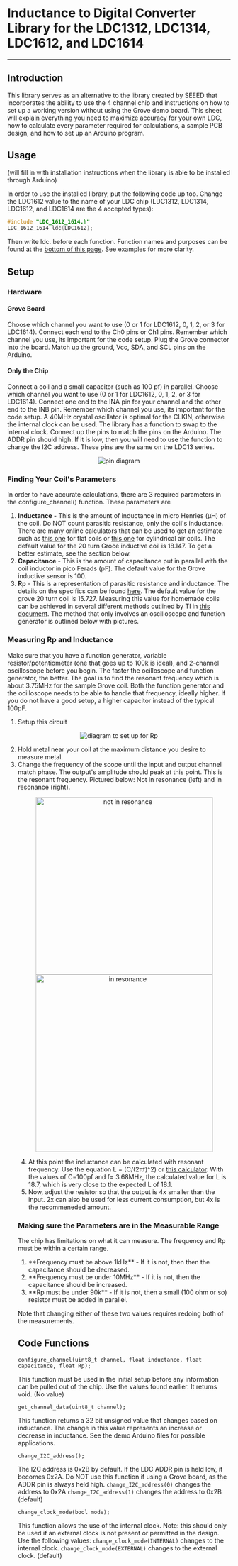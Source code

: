 # Inductance to Digital Converter Library for the LDC1312, LDC1314, LDC1612, and LDC1614

<hr>

## Introduction

This library serves as an alternative to the library created by SEEED that incorporates the ability to use the 4 channel chip and instructions on how to set up a working version without using the Grove demo board. This sheet will explain everything you need to maximize accuracy for your own LDC, how to calculate every parameter required for calculations, a sample PCB design, and how to set up an Arduino program.

## Usage

(will fill in with installation instructions when the library is able to be installed through Arduino)

In order to use the installed library, put the following code up top. Change the LDC1612 value to the name of your LDC chip (LDC1312, LDC1314, LDC1612, and LDC1614 are the 4 accepted types):
```c
#include "LDC_1612_1614.h"
LDC_1612_1614 ldc(LDC1612);
```
Then write ldc. before each function. Function names and purposes can be found at the [bottom of this page](https://github.com/Quillington/LDC_1612_1614/blob/master/README.md#code-functions). See examples for more clarity.

## Setup

### Hardware

#### Grove Board
Choose which channel you want to use (0 or 1 for LDC1612, 0, 1, 2, or 3 for LDC1614). Connect each end to the Ch0 pins or Ch1 pins. Remember which channel you use, its important for the code setup. Plug the Grove connector into the board. Match up the ground, Vcc, SDA, and SCL pins on the Arduino.

#### Only the Chip
Connect a coil and a small capacitor (such as 100 pf) in parallel. Choose which channel you want to use (0 or 1 for LDC1612, 0, 1, 2, or 3 for LDC1614). Connect one end to the INA pin for your channel and the other end to the INB pin. Remember which channel you use, its important for the code setup. A 40MHz crystal oscillator is optimal for the CLKIN, otherwise the internal clock can be used. The library has a function to swap to the internal clock. Connect up the pins to match the pins on the Arduino. The ADDR pin should high. If it is low, then you will need to use the function to change the I2C address. These pins are the same on the LDC13 series.
<p align="center"><img src="https://github.com/Quillington/LDC_1612_1614/assets/66843400/8a9e87b6-197d-4a14-96d9-3ceb7f481c9c" alt="pin diagram"></p>

### Finding Your Coil's Parameters

In order to have accurate calculations, there are 3 required parameters in the configure_channel() function. These parameters are 
1. **Inductance** - This is the amount of inductance in micro Henries (µH) of the coil. Do NOT count parasitic resistance, only the coil's inductance. There are many online calculators that can be used to get an estimate such as [this one](http://www.circuits.dk/calculator_flat_spiral_coil_inductor.htm) for flat coils or [this one](https://www.allaboutcircuits.com/tools/coil-inductance-calculator/) for cylindrical air coils. The default value for the 20 turn Groce inductive coil is 18.147. To get a better estimate, see the section below.
2. **Capacitance** - This is the amount of capacitance put in parallel with the coil inductor in pico Ferads (pF). The default value for the Grove inductive sensor is 100.
3. **Rp** - This is a representation of parasitic resistance and inductance. The details on the specifics can be found [here](https://www.ti.com/lit/an/snaa221b/snaa221b.pdf?ts=1687778558050&ref_url=https%253A%252F%252Fwww.ti.com%252Fproduct%252Fde-de%252FLDC1612). The default value for the grove 20 turn coil is 15.727. Measuring this value for homemade coils can be achieved in several different methods outlined by TI in [this document](https://www.ti.com/lit/an/snoa936/snoa936.pdf?ts=1687797220953&ref_url=https%253A%252F%252Fwww.google.com%252F). The method that only involves an oscilloscope and function generator is outlined below with pictures.

### Measuring Rp and Inductance

Make sure that you have a function generator, variable resistor/potentiometer (one that goes up to 100k is ideal), and 2-channel oscilloscope before you begin. The faster the ocilloscope and function generator, the better. The goal is to find the resonant frequency which is about 3.75MHz for the sample Grove coil. Both the function generator and the ocilloscope needs to be able to handle that frequency, ideally higher. If you do not have a good setup, a higher capacitor instead of the typical 100pF.
1. Setup this circuit
<p align="center">
  <img src="https://github.com/Quillington/LDC_1612_1614/assets/66843400/5b863a93-ff89-4c5c-96d8-009d9eebbcca" alt="diagram to set up for Rp"/>
</p>
<ol start=2>
  <li>Hold metal near your coil at the maximum distance you desire to measure metal.</li>
  <li>Change the frequency of the scope until the input and output channel match phase. The output's amplitude should peak at this point. This is the resonant frequency. Pictured below: Not in resonance (left) and in resonance (right).</li>
<p align="center"><img src="https://github.com/Quillington/LDC_1612_1614/assets/66843400/8a34925a-9ecc-40f7-8a53-7a0f95d5843e" alt="not in resonance" width="400"/><img src="https://github.com/Quillington/LDC_1612_1614/assets/66843400/67159a9f-991d-4831-9e32-ea89a89eae91" alt="in resonance" width="400"/></p>

<ol start=4 type="1">
  <li>At this point the inductance can be calculated with resonant frequency. Use the equation L = (C/(2πf)^2) or <a href="https://www.omnicalculator.com/physics/resonant-frequency-lc">this calculator</a>. With the values of C=100pf and f= 3.68MHz, the calculated value for L is 18.7, which is very close to the expected L of 18.1.</li>
  <li>Now, adjust the resistor so that the output is 4x smaller than the input. 2x can also be used for less current consumption, but 4x is the recommeneded amount.</li>
</ol>

### Making sure the Parameters are in the Measurable Range

The chip has limitations on what it can measure. The frequency and Rp must be within a certain range.
<ol type="1">
  <li> **Frequency must be above 1kHz** - If it is not, then then the capacitance should be decreased.</li>
  <li> **Frequency must be under 10MHz** - If it is not, then the capacitance should be increased.</li>
  <li> **Rp must be under 90k** - If it is not, then a small (100 ohm or so) resistor must be added in parallel.</li>
</ol>

Note that changing either of these two values requires redoing both of the measurements.

## Code Functions
```
configure_channel(uint8_t channel, float inductance, float capacitance, float Rp);
```
This function must be used in the initial setup before any information can be pulled out of the chip. Use the values found earlier. It returns void. (No value)
```
get_channel_data(uint8_t channel);
```
This function returns a 32 bit unsigned value that changes based on inductance. The change in this value represents an increase or decrease in inductance. See the demo Arduino files for possible applications.
```
change_I2C_address();
```
The I2C address is 0x2B by default. If the LDC ADDR pin is held low, it becomes 0x2A. Do NOT use this function if using a Grove board, as the ADDR pin is always held high.
```change_I2C_address(0)```
changes the address to 0x2A
```change_I2C_address(1)```
changes the address to 0x2B (default)
```
change_clock_mode(bool mode);
```
This function allows the use of the internal clock. Note: this should only be used if an external clock is not present or permitted in the design. Use the following values:
```change_clock_mode(INTERNAL)``` 
changes to the internal clock.
```change_clock_mode(EXTERNAL)``` 
changes to the external clock. (default)
